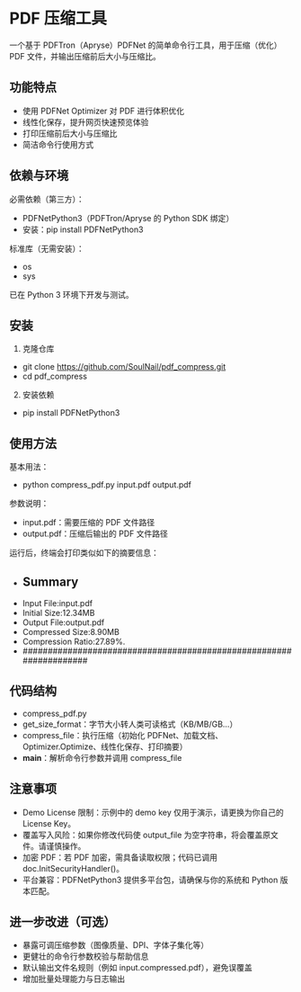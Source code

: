 # PDF 压缩工具

一个基于 PDFTron（Apryse）PDFNet 的简单命令行工具，用于压缩（优化）PDF 文件，并输出压缩前后大小与压缩比。

## 功能特点
- 使用 PDFNet Optimizer 对 PDF 进行体积优化
- 线性化保存，提升网页快速预览体验
- 打印压缩前后大小与压缩比
- 简洁命令行使用方式

## 依赖与环境

必需依赖（第三方）：
- PDFNetPython3（PDFTron/Apryse 的 Python SDK 绑定）
- 安装：pip install PDFNetPython3

标准库（无需安装）：
- os
- sys

已在 Python 3 环境下开发与测试。

## 安装

1) 克隆仓库
- git clone https://github.com/SoulNail/pdf_compress.git
- cd pdf_compress

2) 安装依赖
- pip install PDFNetPython3

## 使用方法

基本用法：
- python compress_pdf.py input.pdf output.pdf

参数说明：
- input.pdf：需要压缩的 PDF 文件路径
- output.pdf：压缩后输出的 PDF 文件路径

运行后，终端会打印类似如下的摘要信息：
- ## Summary ########################################################
- Input File:input.pdf
- Initial Size:12.34MB
- Output File:output.pdf
- Compressed Size:8.90MB
- Compression Ratio:27.89%.
- ###################################################################

## 代码结构

- compress_pdf.py
- get_size_format：字节大小转人类可读格式（KB/MB/GB…）
- compress_file：执行压缩（初始化 PDFNet、加载文档、Optimizer.Optimize、线性化保存、打印摘要）
- __main__：解析命令行参数并调用 compress_file

## 注意事项

- Demo License 限制：示例中的 demo key 仅用于演示，请更换为你自己的 License Key。
- 覆盖写入风险：如果你修改代码使 output_file 为空字符串，将会覆盖原文件。请谨慎操作。
- 加密 PDF：若 PDF 加密，需具备读取权限；代码已调用 doc.InitSecurityHandler()。
- 平台兼容：PDFNetPython3 提供多平台包，请确保与你的系统和 Python 版本匹配。

## 进一步改进（可选）

- 暴露可调压缩参数（图像质量、DPI、字体子集化等）
- 更健壮的命令行参数校验与帮助信息
- 默认输出文件名规则（例如 input.compressed.pdf），避免误覆盖
- 增加批量处理能力与日志输出